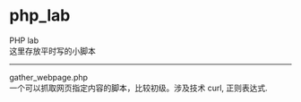 php_lab
=======

PHP lab  
这里存放平时写的小脚本  

----
gather_webpage.php  
一个可以抓取网页指定内容的脚本，比较初级。涉及技术 curl, 正则表达式.  